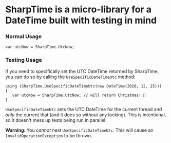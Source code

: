 ﻿# SharpTime is a micro-library for a DateTime built with testing in mind

### Normal Usage

```
var utcNow = SharpTime.UtcNow;
```

### Testing Usage

If you need to specifically set the UTC DateTime returned by SharpTime, you can do so by calling the `UseSpecificDateTimeUtc` method:

```
using (SharpTime.UseSpecificDateTimeUtc(new DateTime(2020, 12, 25)))
{
   var utcNow = SharpTime.UtcNow; // will return Christmas! 🎅
}
```

`UseSpecificDateTimeUtc` sets the UTC DateTime for the current thread and _only_ the current that (and it does so without any locking). This is intentional, so it doesn't mess up tests being run in parallel.

**Warning:** You _cannot_ nest `UseSpecificDateTimeUtc`. This will cause an `InvalidOperationException` to be thrown.